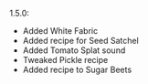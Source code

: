 1.5.0:
* Added White Fabric
* Added recipe for Seed Satchel
* Added Tomato Splat sound
* Tweaked Pickle recipe
* Added recipe to Sugar Beets